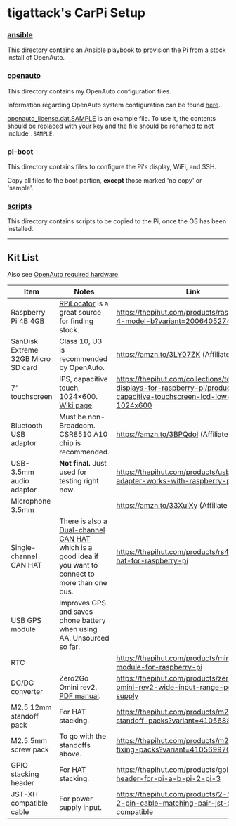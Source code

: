 # tigattack's CarPi Setup

### [ansible](/ansible/)

This directory contains an Ansible playbook to provision the Pi from a stock install of OpenAuto.

### [openauto](/openauto/)

This directory contains my OpenAuto configuration files.

Information regarding OpenAuto system configuration can be found [here](https://bluewavestudio.io/community/thread-2042.html).

[openauto_license.dat.SAMPLE](OpenAuto/openauto_license.dat.SAMPLE) is an example file. To use it, the contents should be replaced with your key and the file should be renamed to not include `.SAMPLE`.

### [pi-boot](/pi-boot/)

This directory contains files to configure the Pi's display, WiFi, and SSH.

Copy all files to the boot partion, **except** those marked 'no copy' or 'sample'.

### [scripts](/scripts/)

This directory contains scripts to be copied to the Pi, once the OS has been installed.

---

## Kit List

Also see [OpenAuto required hardware](https://bluewavestudio.io/community/thread-2183.html).

| Item                               | Notes                                                                                                                                                                               | Link                                                                                                                                |
|------------------------------------|-------------------------------------------------------------------------------------------------------------------------------------------------------------------------------------|-------------------------------------------------------------------------------------------------------------------------------------|
| Raspberry Pi 4B 4GB                | [RPiLocator](https://rpilocator.com/) is a great source for finding stock.                                                                                                          | https://thepihut.com/products/raspberry-pi-4-model-b?variant=20064052740158                                                         |
| SanDisk Extreme 32GB Micro SD card | Class 10, U3 is recommended by OpenAuto.                                                                                                                                            | https://amzn.to/3LY07ZK (Affiliate link)                                                                                                           |
| 7” touchscreen                     | IPS, capacitive touch, 1024×600. [Wiki page](https://www.waveshare.com/wiki/7inch_HDMI_LCD_(C)).                                                                                    | https://thepihut.com/collections/touchscreen-displays-for-raspberry-pi/products/7-ips-capacitive-touchscreen-lcd-low-power-1024x600 |
| Bluetooth USB adaptor              | Must be non-Broadcom. CSR8510 A10 chip is recommended.                                                                                                                              | https://amzn.to/3BPQdol (Affiliate link)                                                                                                           |
| USB-3.5mm audio adaptor            | **Not final.** Just used for testing right now.                                                                                                                                     | https://thepihut.com/products/usb-audio-adapter-works-with-raspberry-pi                                                             |
| Microphone 3.5mm                   |                                                                                                                                                                                     | https://amzn.to/33XulXy (Affiliate link)                                                                                                           |
| Single-channel CAN HAT             | There is also a [Dual-channel CAN HAT](https://thepihut.com/products/2-channel-isolated-can-hat-for-raspberry-pi) which is a good idea if you want to connect to more than one bus. | https://thepihut.com/products/rs485-can-hat-for-raspberry-pi                                                                        |
| USB GPS module                     | Improves GPS and saves phone battery when using AA. Unsourced so far.                                                                                                               |                                                                                                                                     |
| RTC                                |                                                                                                                                                                                     | https://thepihut.com/products/mini-rtc-module-for-raspberry-pi                                                                      |
| DC/DC converter                    | Zero2Go Omini rev2. [PDF manual](https://www.uugear.com/doc/Zero2Go_Omini_UserManual.pdf).                                                                                          | https://thepihut.com/products/zero2go-omini-rev2-wide-input-range-power-supply                                                      |
| M2.5 12mm standoff pack            | For HAT stacking.                                                                                                                                                                   | https://thepihut.com/products/m2-5-nylon-standoff-packs?variant=41056882360515                                                      |
| M2.5 5mm screw pack                | To go with the standoffs above.                                                                                                                                                     | https://thepihut.com/products/m2-5-nylon-fixing-packs?variant=41056997081283                                                        |
| GPIO stacking header               | For HAT stacking.                                                                                                                                                                   | https://thepihut.com/products/gpio-stacking-header-for-pi-a-b-pi-2-pi-3                                                             |
| JST-XH compatible cable            | For power supply input.                                                                                                                                                             | https://thepihut.com/products/2-5mm-pitch-2-pin-cable-matching-pair-jst-xh-compatible                                               |
